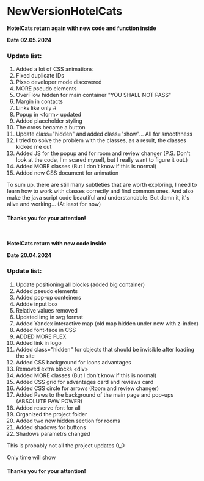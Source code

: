 # NewVersionHotelCats
<p style="font-weight: bold;">HotelCats return again with new code and function inside</p>
<p style="font-weight: bold;">Date 02.05.2024</p>
<h3>Update list:</h3>
<ol>
<li>Added a lot of CSS animations</li>
<li>Fixed duplicate IDs</li>
<li>Pixso developer mode discovered</li>
<li>MORE pseudo elements</li>
<li>OverFlow hidden for main container "YOU SHALL NOT PASS"</li>
<li>Margin in contacts</li>
<li>Links like only #</li>
<li>Popup in &lt;form&gt; updated</li>
<li>Added placeholder styling</li>
<li>The cross became a button</li>
<li>Update class="hidden" and added class="show"... All for smoothness</li>
<li>I tried to solve the problem with the classes, as a result, the classes kicked me out</li>
<li>Added JS for the popup and for room and review changer (P.S. Don't look at the code, I'm scared myself, but I really want to figure it out.)</li>
<li>Added MORE classes (But I don't know if this is normal)</li>
<li>Added new CSS document for animation </li>
</ol>
<p> To sum up, there are still many subtleties that are worth exploring, I need to learn how to work with classes correctly and find common ones. And also make the java script code beautiful and understandable. But damn it, it's alive and working... (At least for now)</p>
<h4>Thanks you for your attention!</h4>

<br>
<p style="font-weight: bold;">HotelCats return with new code inside</p>
<p style="font-weight: bold;">Date 20.04.2024</p>
<h3>Update list:</h3>
<ol>
<li>Update positioning all blocks (added big container)</li>
<li>Added pseudo elements</li>
<li>Added pop-up conteiners</li>
<li>Addde input box</li>
<li>Relative values removed</li>
<li>Updated img in svg format</li>
<li>Added Yandex interactive map (old map hidden under new with z-index)</li>
<li>Added font-face in CSS</li>
<li>ADDED MORE FLEX</li>
<li>Added link in logo</li>
<li>Added class="hidden" for objects that should be invisible after loading the site</li>
<li>Added CSS background for icons advantages</li>
<li>Removed extra blocks &lt;div&gt; </li>
<li>Added MORE classes (But I don't know if this is normal)</li>
<li>Added CSS grid for advantages card and reviews card </li>
<li>Added CSS circle for arrows (Room and review changer)</li>
<li>Added Paws to the background of the main page and pop-ups (ABSOLUTE PAW POWER)</li>
<li>Added reserve font for all</li>
<li>Organized the project folder </li>
<li>Added two new hidden section for rooms</li>
<li>Added shadows for buttons</li>
<li>Shadows parametrs changed</li>
</ol>
<p>This is probably not all the project updates 0_0</p>
<p>Only time will show</p>
<h4>Thanks you for your attention!</h4>
